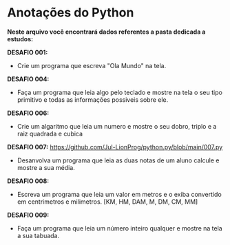 # Anotações do Python #

**Neste arquivo você encontrará dados referentes a pasta dedicada a estudos:**

**DESAFIO 001:**
   * Crie um programa que escreva "Ola Mundo" na tela.

**DESAFIO 004:**
   * Faça um programa que leia algo pelo teclado e mostre na tela o seu tipo primitivo e todas as informações possiveis sobre ele.

**DESAFIO 006:**
   * Crie um algaritmo que leia um numero e mostre o seu dobro, triplo e a raiz quadrada e cubica

**DESAFIO 007:** https://github.com/Jul-LionProg/python.py/blob/main/007.py
   * Desanvolva um programa que leia as duas notas de um aluno calcule e mostre a sua média.

**DESAFIO 008:**
   * Escreva um programa que leia um valor em metros e o exiba convertido em centrimetros e milimetros. [KM, HM, DAM, M, DM, CM, MM]

**DESAFIO  009:**
   * Faça um programa que leia um número inteiro qualquer e mostre na tela a sua tabuada.
